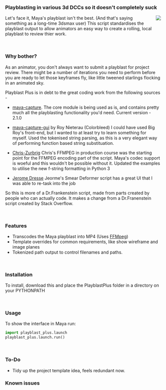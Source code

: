 ### Playblasting in various 3d DCCs so it doesn't completely suck

<img align="right" src="https://theline.imgix.net/Toban_still_16-9_000010.png"/>

Let's face it, Maya's playblast isn't the best. (And that's saying something as a long-time 3dsmax user)
This script standardises the playblast output to allow animators an easy way to create a rolling,
local playblast to review thier work. 

<br>

### Why bother? 

As an animator, you don't always want to submit a playblast for project review. 
There might be a number of iterations you need to perform before you are 
ready to let those keyframes fly, like little tweened starlings flocking in an animated sky.

Playblast Plus is in debt to the great coding work from the following sources - 

- [maya-capture](https://github.com/abstractfactory/maya-capture). The core module is being used as is, 
    and contains pretty much all the playblasting functionality you'd need. Current version - 2.1.0

- [maya-capture-gui]() by Roy Nieterau (Colorbleed)
    I could have used Big Roy's front-end, but I wanted to at least try to learn something for myself. Used the tokenised string parsing, as this is a very elegant way of performing function based string substituation. 

- [Chris-Zurbrig]() Chris's FFMPEG in production course was the starting point for the FFMPEG encoding part of the
    script. Maya's codec support is woeful and this wouldn't be possible without it. Updated the examples to utilise the new f-string formatting in Python 3

- [Jerome Dresse](www.nodilus.nl) Jeorme's Smear Deformer script has a great UI that I was able to re-task into the job

So this is more of a Dr.Frankenstein script, made from parts created by people who can actually code. It makes a change from a Dr.Franenstein script created by Stack Overflow. 

<br>

### Features

- Transcodes the Maya playblast into MP4 (Uses [FFMpeg](https://ffmpeg.org/))
- Template overrides for common requirements, like show wireframe and image planes
- Tokenized path output to control filenames and paths.

<br>

### Installation

To install, download this and place the PlayblastPlus folder in a directory on your PYTHONPATH

<br>

### Usage

To show the interface in Maya run:

```python
import playblast_plus.launch
playblast_plus.launch.run()
```

<br>

### To-Do

- Tidy up the project template idea, feels redundant now.

### Known issues
